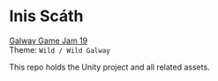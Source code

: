 # Inis Scáth

[Galway Game Jam 19](https://itch.io/jam/galway-game-jam-19)  
Theme: `Wild / Wild Galway`

This repo holds the Unity project and all related assets.
